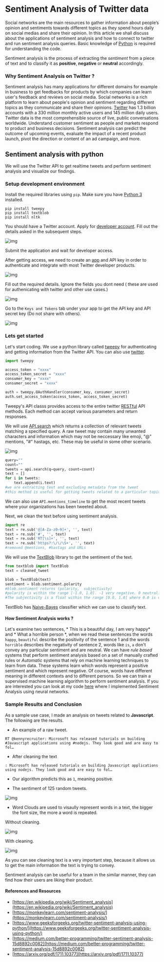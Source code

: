# Sentiment Analysis of Twitter data
Social networks are the main resources to gather information about people’s opinion and sentiments towards different topics as they spend hours daily on social medias and share their opinion. In this article we shall discuss about the applications of sentiment analysis and how to connect to twitter and run sentiment analysis queries. Basic knowledge of [Python](https://www.python.org/about/gettingstarted/) is required for understanding the code. 

Sentiment analysis is the process of extracting the *sentiment* from a piece of text and to classify it as **positive**, **negative** or **neutral** accordingly.

### Why Sentiment Analysis on Twitter ?

Sentiment analysis has many applications for different domains for example in business to get feedbacks for products by which companies can learn user's feedback and reviews on social media.  Social networks is a rich platform to learn about people's opinion and sentiment regarding different topics as they communicate and share their opinions. [Twitter](https://twitter.com/) has 1.3 billion accounts with a 330 million monthly active users and 145 million daily users. Twitter data is the most comprehensible source of live, public conversations worldwide. Understand customer sentiment as people and markets respond to product and business decisions. Sentiment analysis can predict the outcome of upcoming events, evaluate the impact of a recent product launch, pivot the direction or content of an ad campaign, and more.  

## Sentiment analysis with python

We will use the Twitter API to get realtime tweets and perform sentiment analysis and visualize our findings.

### Setup development environment 
Install the required libraries using `pip`. Make sure you have [Python 3](https://www.python.org/downloads/) installed.
	
	pip install tweepy
	pip install textblob
	pip install nltk

You should have a Twitter account. Apply for [developer account](https://developer.twitter.com/en/apply-for-access). Fill out the details asked in the subsequent steps. 

![img](apply.png)

Submit the application and wait for developer access.

After getting access, we need to create an [app](https://developer.twitter.com/en/apps/) and API key in order to authenticate and integrate with most Twitter developer products.

![img](create1.png)

Fill out the required details. Ignore the fields you dont need ( these are used for authenicating with twitter and other use cases.)

![img](form.png)

Go to the `Keys and Tokens` tab under your app to get the API key and API secret key (Do not share with others). 

![img](tokens.png)

### Lets get started
Let's start coding. We use a python library called [tweepy](https://tweepy.org) for authenticating and getting information from the Twitter API. You can also use [twitter](https://pypi.org/project/twitter/).

```python
import tweepy

access_token = "xxxx"
access_token_secret = "xxxx"
consumer_key = "xxxx"
consumer_secret = "xxxx"

auth = tweepy.OAuthHandler(consumer_key, consumer_secret)
auth.set_access_token(access_token, access_token_secret)
```
Tweepy's API classs provides access to the entire twitter [RESTful](https://www.tutorialspoint.com/restful/restful_introduction.htm) API methods. Each method can accept various parameters and return responses. 

We will use [API.search](http://docs.tweepy.org/en/latest/api.html) which returns a collection of relevant tweets matching a specified query. A raw tweet may contain many unwanted characters and information which may not be neccessary like emoji, "@" mentions, "#" hastags, etc. These may be useful in some other scenario.

![img](search.png)

```python
query=""
count=""
tweets = api.search(q=query, count=count) 
text = []
for i in tweets:
	text.append(i.text)
#we are extracting text and excluding metadata from the tweet
#this method is useful for getting tweets related to a particular topic
```
We can also use `API.mentions_timeline` to get the most recent tweets where your organizations has been tweeted about. 

Next, we clean the text before using sentiment analysis. 

```python
import re
text = re.sub('@[A-Za-z0–9]+', '', text)
text = re.sub('#', '', text)
text = re.sub('RT[\s]+', '', text)
text = re.sub('https?:\/\/\S+', '', text)
#removed @mentions, #hastags and URLs
```
We will use the [TextBlob](https://textblob.readthedocs.io/en/dev/quickstart.html?highlight=sentiment#sentiment-analysis) library to get the sentiment of the text. 

```python
from textblob import TextBlob 
text = cleaned_tweet

blob = TextBlob(text)
sentiment = blob.sentiment.polarity
#blob.sentiment returns (polarity,  subjectivity)
#polarity is within the range [-1.0, 1.0]. -1 very negative. 0 neutral. 1 very positive
#The subjectivity is a float within the range [0.0, 1.0] where 0.0 is very objective and 1.0 is very subjective.
```
TextBlob has [Naive-Bayes](https://en.wikipedia.org/wiki/Naive_Bayes_classifier) classifier which we can use to classify text.

#### How Sentiment Analysis works ?

Let's examine two sentences, * This is a beautiful day, I am very happy* and * What a horrible person *, when we read these sentences the words `happy`, `beautiful` describe the positivity of the sentence 1 and the words `horrible` describes the negativity of sentence 2, words like `is`, `a` don't convey any particular sentiment and are neutral. We can have *rule based* systems that perform sentiment analysis based on a set of manually crafted rules or *Automatic* systems that rely on machine learning techniques to learn from data. These systems learn which words represent a positive sentiment and which represent negative. Of course, words have different meaning in different contexts and to different persons. So we can train a supervised machine learning algorithm to perform sentiment analysis. If you are interested you can look at my code [here](https://github.com/rohanreddych/stuff) where I implemented Sentiment Analysis using neural networks. 

### Sample Results and Conclusion

As a sample use case, I made an analysis on tweets related to **Javascript**. The following are the results.

* An example of a raw tweet.

`RT @kennyrecruiter: Microsoft has released tutorials on building #Javascript applications using #nodejs. They look good and are easy to fol…`

* After cleaning the text

`: Microsoft has released tutorials on building Javascript applications using nodejs. They look good and are easy to fol…`

* Our algorithm predicts this as `1`, meaning positive.

* The sentiment of 125 random tweets.

![img](bar.png)

* Word Clouds are used to visaully represent words in a text, the bigger the font size, the more a word is repeated. 

Without cleaning.

![img](dirty-word.png)

With cleaning.

![img](clean-word.png)

As you can see cleaning text is a very important step, because it allows us to get the main information the text is trying to convey.

Sentiment analysis can be useful for a team in the similar manner, they can find how their users are liking their product.

#### References and Resources

* [https://en.wikipedia.org/wiki/Sentiment_analysis](https://en.wikipedia.org/wiki/Sentiment_analysis)
* [https://monkeylearn.com/sentiment-analysis/](https://monkeylearn.com/sentiment-analysis/)
* [https://www.geeksforgeeks.org/twitter-sentiment-analysis-using-python/](https://www.geeksforgeeks.org/twitter-sentiment-analysis-using-python/)
* [https://medium.com/better-programming/twitter-sentiment-analysis-15d8892c0082](https://medium.com/better-programming/twitter-sentiment-analysis-15d8892c0082)
* [https://arxiv.org/pdf/1711.10377](https://arxiv.org/pdf/1711.10377)


